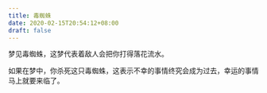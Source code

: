 ```yaml
---
title: 毒蜘蛛
date: 2020-02-15T20:54:12+08:00
draft: false
---
```


梦见毒蜘蛛，这梦代表着敌人会把你打得落花流水。

如果在梦中，你杀死这只毒蜘蛛，这表示不幸的事情终究会成为过去，幸运的事情马上就要来临了。

